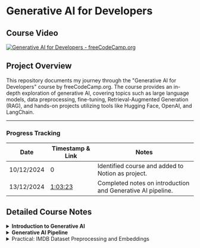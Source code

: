 # Generative AI for Developers

## Course Video

[![Generative AI for Developers - freeCodeCamp.org](https://img.youtube.com/vi/F0GQ0l2NfHA/0.jpg)](https://www.youtube.com/watch?v=F0GQ0l2NfHA)

## Project Overview

This repository documents my journey through the "Generative AI for Developers" course by freeCodeCamp.org. The course provides an in-depth exploration of generative AI, covering topics such as large language models, data preprocessing, fine-tuning, Retrieval-Augmented Generation (RAG), and hands-on projects utilizing tools like Hugging Face, OpenAI, and LangChain.

---

### **Progress Tracking**

| Date       | Timestamp & Link                                                   | Notes                                                       |
| ---------- | ------------------------------------------------------------------ | ----------------------------------------------------------- |
| 10/12/2024 | 0                                                                  | Identified course and added to Notion as project.           |
| 13/12/2024 | [1:03:23](https://youtu.be/F0GQ0l2NfHA?si=fPiIwHImoSM9E-SY&t=3803) | Completed notes on introduction and Generative AI pipeline. |

## Detailed Course Notes

<details>
<summary><strong>Introduction to Generative AI</strong></summary>

- **Definition and Relationship to Deep Learning**:  
  Generative AI is a subset of deep learning focused on creating new content such as text, images, music, or other data types. The models used in Generative AI, often referred to as Generative Models, learn to produce outputs that resemble the data they were trained on.

- **Training with Large Datasets**:  
  Generative models are trained using vast amounts of data. Unlike traditional supervised learning, where labeled data (input-output pairs) is required, generative models often rely on unlabeled or partially labeled data. This is because their objective is not to classify or predict specific outcomes but to understand and replicate the underlying patterns or distributions within the training data.

- **Learning from Data Distributions**:  
  During training, a generative model analyzes the relationships and patterns in the data. It does not explicitly need labeled examples to perform this task. Instead, it attempts to capture the structure and statistical characteristics of the dataset.

- **Use of Unstructured Data in Generative AI**:  
  Unstructured data—such as text, images, or audio—is a primary source for training Generative AI models. In the case of models like Large Language Models (LLMs), the training involves feeding vast amounts of unstructured data (e.g., books, articles, or web pages). These models learn to generate coherent and contextually relevant outputs by identifying patterns within this unstructured input.

### **What Are Generative Models?**

Generative models try to **understand how data is created**. They don’t just look at patterns—they learn the full story of the data, including both:

1. What the input looks like (e.g., an image of a cat).
2. How the input relates to the output (e.g., "this is a cat").

Once trained, they can create (or "generate") new data that looks like the original.

### **Example: Generative AI (Text or Image Creation)**

- **Case Study:** _ChatGPT (Text Generation)_  
  ChatGPT learned from millions of text samples to understand how words and ideas are related. It doesn’t just predict what comes next—it can generate completely new, coherent responses.
- **Another Example:** _DALL·E (Image Generation)_  
  DALL·E generates realistic images (e.g., "a panda surfing"). It has learned how visual features like shapes, colors, and objects combine to create images.

### **What Can They Do?**

- Generate new content: write poems, create images, compose music.
- Fill in missing information: restore old photos or predict missing text.

---

### **What Are Discriminative Models?**

Discriminative models are **decision-makers**. They focus on solving problems like:

1. "Is this a cat or a dog?"
2. "Will this customer buy a product?"

They don’t try to understand how data is created—they focus on **drawing boundaries** between classes (e.g., separating cats from dogs).

### **Example: Spam Email Classifier**

- **Case Study:** _Gmail Spam Filter_  
  Gmail uses a discriminative model to classify emails as "Spam" or "Not Spam" by looking at features like keywords, sender address, and formatting.

### **What Can They Do?**

- Classify objects (e.g., "cat or dog").
- Predict outcomes (e.g., "Will it rain tomorrow?").
- Rank or sort information (e.g., movie recommendations).

---

### **What is a Large Language Model (LLM)?**

An **LLM** is an AI model trained to understand, generate, and analyze human-like text. Think of it as a machine that predicts and constructs meaningful sentences, paragraphs, or even documents, based on the input it receives. It’s the backbone of tools like ChatGPT, helping to create natural, conversational, and context-aware text.

---

### **How Does an LLM Work?**

At a high level, an LLM predicts the most likely next word in a sequence. If you type "The sky is," the model predicts "blue" because it has seen similar text patterns during training. But this basic prediction scales up to understanding and creating much more complex text structures.

To achieve this, an LLM uses:

1. **Training Data:**  
   Massive datasets that include books, articles, websites, and more. These datasets allow the model to understand vocabulary, grammar, facts, and even cultural nuances.

2. **Patterns and Probabilities:**  
   LLMs don’t "know" language the way humans do. Instead, they rely on probabilities. For example:
   - If the input is "I love eating pizza," the model assigns a high probability to "pizza" after "eating" based on patterns it learned during training.

---

### **Key Architecture: Transformers**

Transformers are the core architecture behind modern LLMs (introduced in the 2017 paper, _Attention Is All You Need_). Here's a simple-to-detailed progression:

1. **The Simple Explanation:**  
   Transformers analyze the entire input (not just the most recent word) and figure out which parts of the input are most important for understanding the text.

2. **The Slightly Technical View:**

   - A transformer processes input in parallel (unlike older models like RNNs or LSTMs, which process word by word).
   - It uses an **attention mechanism** to decide which words or tokens matter most. For example, in the sentence, _"The cat sat on the mat, and it was happy,"_ the word "it" refers to "cat." The attention mechanism helps identify this relationship.

3. **Key Components of Transformers:**

   - **Tokenization:**  
     Breaks text into smaller chunks (tokens). For example, "I’m running" might become ["I", "’m", "running"].

   - **Embeddings:**  
     Converts each token into a vector (a series of numbers). This vector represents the word in a way that captures its meaning and relationships with other words.

   - **Self-Attention Mechanism:**  
     Determines how important each token is in relation to others. For instance, in "She went to the store," the model links "She" to "went" and "store" to create context.

   - **Feedforward Networks:**  
     After applying attention, the transformer processes information through neural layers to learn more abstract relationships.

</details>

<details>
<summary><strong>Generative AI Pipeline</strong></summary>

### **What is a Generative AI Pipeline?**

A **Generative AI pipeline** is a structured workflow used to create systems capable of generating new content, like text, images, or even music. It involves breaking down the problem into smaller, actionable tasks and solving them step by step.

Let’s dive into each step of the pipeline in detail.

---

## **1. Data Acquisition**

This is the starting point for any AI pipeline. It involves gathering raw data that the model will use for training. The type and quality of data directly impact the performance of the AI system.

### Key Actions:

- **Identify Sources:** Determine where to get the data.
  - Text: Public APIs, web scraping, open datasets (e.g., Hugging Face, Kaggle).
  - Images: ImageNet, Flickr, or other repositories.
  - Audio: Podcasts, YouTube, or proprietary sources.
- **Ensure Data Relevance:** Collect data aligned with your problem domain. For example:
  - Building a movie-synopsis generator? Scrape IMDB or TMDb for plot summaries.
  - Creating an AI for medical diagnosis? Use clinical trial data or scientific papers.

### **Techniques for Data Augmentation**

Data augmentation refers to methods that artificially increase the size and variability of your dataset without collecting new data. Below are some augmentation techniques relevant to different data types:

### **1. Text Data Augmentation**

For Generative AI working with text, creating variations of existing sentences helps improve generalization. Key techniques include:

### **Back-Translation**

- **What It Is:** Translate a sentence into another language and then back into the original language to introduce natural linguistic variations.
- **Example:**
  - Original: _"The cat sat on the mat."_
  - Translated (French): _"Le chat était assis sur le tapis."_
  - Back-translated: _"The cat was sitting on the carpet."_
- **Use Case:** Back-translation is particularly useful for training language models, chatbots, or machine translation systems.
- **Tools:** Use APIs like **Google Translate** or libraries such as **Fairseq** for custom translations.

### **Bigram/Trigram Flipping**

- **What It Is:** Swap adjacent word pairs (bigrams) or word triples (trigrams) in a sentence to introduce slight positional variations while retaining meaning.
- **Example:**
  - Original: _"The cat sat on the mat."_
  - Bigram Flip: _"The mat sat on the cat."_
  - Trigram Flip: _"The cat on the mat sat."_
- **Use Case:** Helps models learn positional invariance and syntactic flexibility, often used in text classification or summarization tasks.
- **Caution:** Overuse may reduce sentence clarity. Use in small doses.

### **Synonym Replacement**

- **What It Is:** Replace certain words in the sentence with their synonyms.
- **Example:**
  - Original: _"The cat sat on the mat."_
  - Augmented: _"The feline rested on the rug."_
- **How to Do It:**
  - Use **WordNet** (lexical database) for synonyms.
  - Ensure replacements are contextually accurate.
- **Tools:** **NLTK**, **spaCy**, or libraries like **TextAttack** for automated augmentation.

### **2. Image Data Augmentation**

For tasks like image generation or object detection, visual variability is key. Popular techniques include:

### **Flipping and Rotation**

- **What It Is:** Flip images horizontally or vertically or rotate them by small angles.
- **Example:** A photo of a cat is flipped horizontally.
- **Use Case:** Makes the model invariant to orientation, helpful in image classification tasks.

### **Color Jittering**

- **What It Is:** Adjust brightness, contrast, saturation, and hue.
- **Use Case:** Used in applications like self-driving car systems to handle varied lighting conditions.

### **Cropping and Scaling**

- **What It Is:** Randomly crop parts of the image or scale objects to different sizes.
- **Use Case:** Simulates variability in object sizes or zoom levels in real-world scenarios.
- **Tools:** **OpenCV**, **Pillow (PIL)**, **Albumentations**, or built-in PyTorch/TensorFlow image processing utilities.

### **3. Audio Data Augmentation**

For Generative AI models that generate or process audio (e.g., voice synthesis or music generation), augmenting sound data improves robustness.

### **Noise Injection**

- **What It Is:** Add background noise (e.g., white noise, crowd noise) to simulate real-world environments.
- **Use Case:** Train models for applications like voice assistants or transcription systems.

### **Time Stretching/Compression**

- **What It Is:** Speed up or slow down audio while maintaining pitch.
- **Use Case:** Useful in speech synthesis or music genre classification tasks.

### **Pitch Shifting**

- **What It Is:** Shift the pitch up or down.
- **Use Case:** Helps audio models generalize to different speakers or instruments.

### Tools:

- Web scraping: **Scrapy**, **BeautifulSoup**.
- APIs: Twitter API, OpenAI Dataset Hub.

### **Balancing Data During Acquisition**

Another critical aspect of data acquisition is ensuring the dataset is balanced, meaning all classes or categories are equally represented. For example, in a chatbot trained to detect emotions, you wouldn’t want to over-represent one emotion (e.g., joy) while under-representing another (e.g., anger).

### **Automated Tools for Data Augmentation**

- **Text:**
  - **TextAttack:** Offers augmentation methods like synonym replacement and paraphrasing.
  - **NLTK and spaCy:** For preprocessing and simple transformations.
- **Images:**
  - **Albumentations:** High-performance image augmentation library.
  - **TensorFlow/Keras Preprocessing Layers:** Built-in tools for image augmentation.
- **Audio:**
  - **Librosa:** Library for processing and augmenting audio data.
  - **PyDub:** Helps inject noise and manipulate audio.

### Tools:

- Python libraries: **pandas**, **NumPy**.
- NLP-specific tools: **spaCy**, **NLTK**.

---

## **2. Data Preparation / Pre-Processing**

Raw data is rarely ready for training. This step involves cleaning and formatting the data to ensure consistency and usability.

### **Steps in Data Preprocessing**

#### 1. **Data Cleaning**

- **Remove Duplicates**: Check for and remove any duplicate data entries in your dataset. Duplicate entries can bias the model and affect its generalization.
- _Example_: If multiple identical sentences are present in a text corpus, the model may over-learn from those samples.
- **Handle Missing Data**: Missing values in datasets can cause issues during training. You can handle them by:
- **Imputation**: Fill in missing values with mean, median, or a placeholder (for text, this could be a specific token like "[UNKNOWN]").
- **Removal**: Drop rows or columns with missing values (use this method cautiously as it might reduce your dataset significantly).
- **Remove Irrelevant Data**: Sometimes, parts of the dataset may not be useful for your specific task. This could include irrelevant text, special characters, or data that doesn’t contribute meaningfully to the model.
- _Example_: Removing noise like extra spaces, symbols, or HTML tags from a text corpus.

---

#### 2. **Text Normalization**

Normalization is the process of converting the text into a standard format. This makes it easier for the AI model to process and ensures consistency.

- **Lowercasing**: Convert all text to lowercase to avoid treating the same words in different cases as different tokens.
- _Example_: "The Dog" and "the dog" will both be converted to "the dog".
- **Punctuation Removal**: In many NLP tasks, punctuation marks are unnecessary and can be removed unless they carry meaning (e.g., for sentence boundary detection).
- _Example_: "Hello, how are you?" → "Hello how are you"
- **Special Character Removal**: Remove special characters (like emojis or non-ASCII symbols) if they don’t contribute meaningfully to the task.
- _Example_: "This is great!!! 😊" → "This is great"
- **Whitespace Removal**: Excess spaces or tabs are usually removed to maintain consistency.
- _Example_: " Hello World " → "Hello World"

---

#### 3. **Tokenization**

Tokenization is the process of splitting text into smaller units, which can be words, subwords, or even characters. Tokenization allows the AI model to work with smaller, manageable pieces of data.

- **Word Tokenization**: Breaks text into individual words.
- _Example_: "The dog is running" → ["The", "dog", "is", "running"]
- **Sentence Tokenization**: Breaks text into sentences. This is important if your task requires understanding the sentence structure.
- _Example_: "Hello. How are you?" → ["Hello.", "How are you?"]
- **Subword Tokenization**: Some advanced models like BERT or GPT-3 use subword tokenization to split words into smaller meaningful parts (subwords). This helps handle unknown or rare words by using common subword units.
- _Example_: "unhappiness" → ["un", "happiness"]

---

#### 4. **Stop Word Removal**

Stop words (e.g., "the", "is", "and") are commonly occurring words that do not add significant meaning to the text. Removing stop words can help reduce the dimensionality of the dataset and focus the model on more meaningful words.

- **When to Use**: Primarily in tasks like text classification or topic modeling, where the emphasis is on content-rich words.
- _Example_: "The cat is on the mat" → "cat mat"
- **Stop Word Lists**: Libraries like NLTK or spaCy provide predefined lists of common stop words.

---

#### 5. **Stemming and Lemmatization**

Both **stemming** and **lemmatization** are techniques used to reduce words to their base form. However, they differ in the method and outcome:

- **Stemming**: Reduces words to their root form by stripping off prefixes or suffixes. It’s faster but may lead to non-existent or incomplete words.
- _Example_: "running" → "run", "better" → "better" (doesn’t change in some cases).
- **Lemmatization**: Converts words to their base form based on the word’s dictionary meaning. It’s more accurate and involves the use of a vocabulary, ensuring that the output word is a valid word.
- _Example_: "running" → "run", "better" → "good".

**When to Use**: Lemmatization is generally preferred in tasks where maintaining the meaning of the word is important.

---

## **3. Feature Engineering**

Feature engineering involves transforming raw data into meaningful representations that facilitate model learning and improve predictions. For generative AI, this process differs based on the modality of data (e.g., text, images, audio) and the type of model being developed.

---

#### **Key Actions:**

#### 1. Tokenization

Tokenization is the process of splitting data (e.g., text, speech) into smaller units (tokens) that can be processed by a model.

**Text Tokenization:**

- **Definition:** Split sentences into words, subwords, or characters.
- **Types:**
- **Word-level:** Splits by spaces (e.g., “AI is fun” → ['AI', 'is', 'fun']).
- **Subword-level:** Splits based on frequent subwords (e.g., "Playing" → ['Play', '##ing']).
- **Character-level:** Each character is a token (e.g., “AI” → ['A', 'I']).

**Advanced Tools for Tokenization:**

- **Hugging Face Tokenizers:** Efficient tokenization for transformer models like BERT and GPT.
- **NLTK:** A classic library for tokenization.
- **SpaCy:** High-performance NLP processing for tokenization and linguistic features.

**Speech Tokenization:**

- Converts audio into phonemes (units of sound) or raw spectrogram tokens using tools like Librosa or Fairseq.

---

#### 2. Vectorization

Vectorization maps tokens to numerical formats that models can process.

**Text Vectorization:**

- **TF-IDF (Term Frequency-Inverse Document Frequency):**
- Calculates the importance of words in a document relative to a collection of documents.
- Use `TfidfVectorizer` from Scikit-learn.
- **Bag of Words (BoW):**
- Represents text as a frequency matrix.
- Simple but does not preserve order or meaning.
- **Word Embeddings:**
- **Word2Vec (Skip-gram/CBOW):** Learns context-based vector representations of words.
- **GloVe (Global Vectors):** Uses word co-occurrence matrices.
- **Transformers (BERT, GPT):** Contextual embeddings capturing token relationships in text. Tools: Hugging Face Transformers.
- **One-Hot Encoding:** Binary vector where each position represents a word.

**Image Vectorization:**

- Convert image pixels into vectors using preprocessing techniques:
- **Resizing:** Standardize dimensions (e.g., 224x224 pixels).
- **Normalization:** Scale pixel values to [0,1] or [-1,1].
- **Feature Extraction:**
  - **CNNs:** Use pre-trained models like ResNet, VGG, or EfficientNet to extract image features.
  - Tools: OpenCV, PIL, TensorFlow/Keras.

**Audio Vectorization:**

- **Raw Waveforms:** Represent signals as 1D arrays.
- **Spectrograms:** Convert waveforms into frequency-domain representations.
- **Feature Extraction:**
- MFCC (Mel Frequency Cepstral Coefficients): Encodes frequency features.
- Tools: Librosa, PyTorch’s torchaudio.

---

#### 3. Create Metadata Features

Metadata features add domain-specific context to the dataset, often enhancing performance in niche problems.

**Text Example:**

- **Sentiment Scores:** Use tools like VADER or TextBlob to assign sentiment values.
- **Entity Extraction:** Extract named entities (e.g., names, places) using NLP pipelines like SpaCy or Hugging Face.
- **Domain-Specific Tags:** Include genres, dates, or user interactions.

**Image Example:**

- **Dimensions:** Aspect ratio, color channels, or resolution.
- **Object Detection Tags:** Pre-process with YOLO, Faster R-CNN, or OpenCV to detect regions of interest.

**Audio Example:**

- **Amplitude Stats:** Max/min values, variance, energy levels.
- **Tempo Features:** Beats per minute (BPM).
- **Voice Characteristics:** Pitch, tonal qualities, speaker identification.

---

#### **Examples for Different Data Types:**

**Text Data (e.g., Movie Synopsis Generator):**

1. **Tokenization:** Split synopsis into tokens (“Harry meets Sally” → ['Harry', 'meets', 'Sally']).
2. **Vectorization:**

- Apply BERT embeddings to capture relationships between words.

3. **Feature Engineering:**

- Extract named entities (“Harry” → Person).
- Add tags (Genre: Romance, Year: 1990).

**Image Data (e.g., Artwork Generator):**

1. **Preprocessing:**

- Resize to 256x256 pixels and normalize to [0,1].

2. **Feature Extraction:**

- Use pre-trained ResNet to obtain a 2048-dimensional feature vector.

3. **Metadata:**

- Tags: Dominant color (e.g., Blue), Art style (e.g., Impressionism).

**Audio Data (e.g., Podcast Transcript Summarizer):**

1. **Preprocessing:**

- Convert audio to spectrograms.

2. **Feature Extraction:**

- Use MFCCs for voice features.

3. **Metadata:**

- Speaker’s name, duration, and speech rate.

---

#### **Tools for Feature Engineering**

**Text Processing:**

- **Vectorizers:** TfidfVectorizer, CountVectorizer.
- **Embeddings:** Hugging Face Transformers, FastText.

**Image Processing:**

- **Libraries:** OpenCV, PIL.
- **Feature Extraction:** Pre-trained CNNs in PyTorch, TensorFlow.

**Audio Processing:**

- **Preprocessing:** Librosa, torchaudio.
- **Features:** SpeechBrain, pyAudioAnalysis.

---

## **4. Modeling**

The modeling stage is the heart of the generative AI pipeline, where machine learning or deep learning models are trained to generate outputs based on the learned patterns from input data. This process involves selecting the appropriate architecture, preparing the training environment, and ensuring the model's performance aligns with project goals.

---

#### **Key Actions**

#### 1. Choose the Right Model

Selecting the right model depends on the type of generative task and the modality of data (text, image, audio, or multimodal). Let's break these concepts down step-by-step:

**Text Generation Models:**

- **GPT-based models:**
  - These models use transformer architectures that are pre-trained on massive datasets and fine-tuned for specific tasks.
  - Example: GPT-3, GPT-4 are autoregressive models that predict the next word given a context. Suitable for tasks like text completion, summarization, or dialogue generation.
  - Pre-trained large language models like GPT-4 understand nuances of human language, enabling them to generate coherent and contextually relevant outputs. Fine-tuning them on domain-specific data allows customization for applications like customer support or content creation.
- **T5 (Text-to-Text Transfer Transformer):**
  - Converts any NLP problem into a text-to-text format (e.g., input: "Translate English to French: Hello" → output: "Bonjour").
  - Highly flexible for tasks such as translation, summarization, and classification.
- **LLaMA, BLOOM (Open Source):**
  - These are emerging alternatives for text generation that emphasize openness and accessibility for researchers and developers.

**Image Generation Models:**

- **GANs (Generative Adversarial Networks):**
  - Composed of two networks:
    - **Generator:** Creates fake images from noise.
    - **Discriminator:** Differentiates between real and fake images.
  - Example: StyleGAN generates highly realistic images, often indistinguishable from real photos.
  - Training GANs involves balancing the generator and discriminator, which can be challenging but leads to photorealistic outputs.
- **Diffusion Models:**
  - These models iteratively refine random noise into detailed images using a reverse process inspired by diffusion physics.
  - Example: Stable Diffusion generates images based on text prompts. It’s widely used for creative tasks like art generation and design prototyping.
- **NeRF (Neural Radiance Fields):**
  - Specializes in synthesizing 3D scenes from 2D image data.
  - Applications include VR/AR content creation and photorealistic rendering of objects.

**Audio Generation Models:**

- **WaveNet:**
  - A deep generative model for audio developed by DeepMind. It generates raw waveforms, enabling high-quality text-to-speech synthesis.
- **VALL-E:**
  - Excels in few-shot audio synthesis, enabling the model to mimic voices based on small datasets.
- **Jukebox:**
  - Designed for music generation. It can create songs with lyrics, instrumentals, and even specific musical styles.

**Multimodal Models:**

- Combine multiple data modalities, such as text and images.
  - **CLIP:** Matches images with descriptive text.
  - **DALL-E:** Generates images from textual descriptions, such as "a cat riding a skateboard."

---

#### 2. Set Hyperparameters

Hyperparameters control the training process and influence the model's efficiency and accuracy. Understanding and tuning them is critical for optimal model performance.

**Key Hyperparameters:**

- **Learning Rate:**
  - Determines how much the model updates its weights during training.
  - A high learning rate risks overshooting the optimal solution, while a low learning rate can result in slow convergence.
- **Batch Size:**
  - Refers to the number of samples processed at once before updating the model.
  - Small batches provide more granular updates but are computationally intensive. Large batches are faster but require more memory.
- **Optimization Algorithm:**
  - **Adam:** Combines the benefits of momentum and adaptive learning rates for faster convergence.
  - **SGD:** A simpler optimization algorithm, often used for large datasets and computationally efficient models.
- **Epochs:**
  - Indicates how many complete passes through the dataset are performed during training. Too few can underfit, while too many risk overfitting.

---

#### 3. Loss Function

Loss functions measure the difference between the model's predictions and the ground truth. Selecting the right loss function is essential for effective learning.

**Text Generation Loss:**

- **Cross-Entropy Loss:**
  - Used for tasks where the output is a probability distribution over possible tokens. It measures how well the predicted probabilities match the actual labels.

**Image Generation Loss:**

- **Adversarial Loss (GANs):**
  - Ensures the generator produces images realistic enough to fool the discriminator.
- **Perceptual Loss:**
  - Compares high-level feature maps (e.g., from VGG) rather than individual pixels to improve visual quality.

**Audio Generation Loss:**

- **Mean Squared Error (MSE):**
  - Measures the difference between actual and predicted waveform amplitudes.
- **Connectionist Temporal Classification (CTC):**
  - Aligns predicted sequences with ground truth sequences, often used in speech recognition.

---

#### 4. Train and Validate

Training involves feeding data into the model, computing the loss, and adjusting weights to minimize errors. Validation tests the model on unseen data to ensure generalization.

**Best Practices:**

- **Data Splitting:** Ensure datasets are split into training (70%), validation (20%), and test (10%) sets.
- **Early Stopping:** Monitors validation performance and halts training if improvements plateau to prevent overfitting.
- **Learning Rate Scheduling:** Dynamically adjust learning rates during training to optimize convergence.

---

### **Cloud vs. Local Training**

#### **Paid Models (e.g., OpenAI, Anthropic):**

- **How It Works:**
  1. Upload your dataset to the platform.
  2. Specify training parameters and initiate training.
  3. Use their APIs to access fine-tuned models for inference.
- **Advantages:**
  - No infrastructure management.
  - Access to cutting-edge hardware (e.g., NVIDIA A100 GPUs, TPUs).
  - Scalable solutions for both experimentation and production.
- **Drawbacks:**
  - Expensive for extensive training.
  - Limited transparency into the training process.

#### **Open Source Models:**

- **Requirements:**
  - **Hardware:**
    - High-performance GPUs (e.g., NVIDIA RTX 3090) or cloud GPUs.
    - Sufficient RAM and storage for large datasets.
  - **Software:**
    - Frameworks like PyTorch, TensorFlow.
    - Tools for distributed training (e.g., Horovod for scaling).
- **Process:**
  1. Set up an environment locally or in the cloud (e.g., AWS, GCP).
  2. Download pre-trained models from platforms like Hugging Face.
  3. Fine-tune on your dataset and deploy the trained model.
- **Advantages:**
  - Complete control over the training process.
  - More cost-effective for small-scale tasks.
- **Drawbacks:**
  - Requires substantial technical expertise.
  - Infrastructure setup can be time-consuming.

---

#### **Deployment Options**

1. **Serverless Deployment:**
   - Use managed services like AWS Lambda for low-cost and scalable deployment.
2. **Containerized Deployment:**
   - Package models using Docker and deploy on Kubernetes for robust scalability.
3. **Custom APIs:**
   - Build REST APIs with Flask or FastAPI to serve models for specific applications.

---

## **5. Evaluation**

Evaluation is a critical step in the generative AI pipeline, as it assesses the model’s performance through quantitative metrics and qualitative analysis. The goal is to ensure the model generates outputs that meet the desired quality, relevance, and utility. This step involves both intrinsic and extrinsic evaluation methods, each serving distinct purposes.

---

#### **Key Actions**

#### 1. Test the Model on Unseen Data

- **Why:** Models often overfit to training data. Testing on unseen data (validation and test sets) ensures generalization to real-world scenarios.
- **How:** Split your dataset into:
  - **Validation Set:** Used during training to tune hyperparameters and avoid overfitting.
  - **Test Set:** Used only after training is complete to provide an unbiased evaluation of the model’s final performance.

---

#### 2. Measure Metrics

Quantitative metrics provide a standardized way to assess a model’s performance. Different tasks and modalities use different metrics:

**Text Generation Metrics:**

- **Perplexity:**
  - Measures how well the model predicts a sequence of words. Lower perplexity indicates better language modeling.
  - Example: If a text generation model has a perplexity of 20, it’s as though the model is choosing from 20 equally likely options at each step.
- **BLEU (Bilingual Evaluation Understudy):**
  - Compares model-generated text with reference text by measuring n-gram overlap.
  - Example: Used in machine translation or text summarization tasks.
- **ROUGE (Recall-Oriented Understudy for Gisting Evaluation):**
  - Focuses on recall-based overlap of n-grams, sequences, or word pairs between generated and reference texts.
  - Example: Commonly used for summarization tasks.

**Image Generation Metrics:**

- **FID (Fréchet Inception Distance):**
  - Measures the similarity between distributions of generated and real images in a feature space.
  - Lower FID indicates higher image quality and diversity.
- **Inception Score (IS):**
  - Evaluates both the quality and diversity of generated images.
  - High IS means generated images are diverse and resemble real-world categories.

**Audio Generation Metrics:**

- **Mean Opinion Score (MOS):**
  - Subjective human ratings for audio quality and naturalness.
- **Spectrogram Correlation:**
  - Compares generated audio spectrograms with ground truth.

---

#### 3. Collect Human Feedback

Human evaluation is essential for assessing subjective qualities such as creativity, relevance, and coherence, especially in tasks like:

- Writing summaries.
- Designing art.
- Generating dialogue.

**How to Gather Feedback:**

- Conduct user studies where participants rate or rank generated outputs.
- Use annotation platforms like Amazon Mechanical Turk.

---

### **Intrinsic vs. Extrinsic Evaluation**

#### **1. Intrinsic Evaluation**

- **Definition:** Measures the model’s performance using predefined metrics on a controlled dataset.
- **Focus:** Evaluates the model’s ability to generate high-quality outputs in isolation (e.g., before deployment).
- **Examples:**
  - For a text summarization model:
    - Use BLEU/ROUGE scores to compare the generated summary against reference summaries.
  - For an image generation model:
    - Compute FID to determine image quality.
- **Advantages:**
  - Fast and scalable.
  - Provides objective benchmarks for comparison across models.
- **Limitations:**
  - May not capture the subjective quality of outputs (e.g., creativity).
  - Does not account for how the model performs in real-world use.

---

#### **2. Extrinsic Evaluation**

- **Definition:** Assesses the model’s utility and impact in a real-world context or downstream application.
- **Focus:** Evaluates performance after deployment, often considering user interactions and feedback.
- **Examples:**
  - For a text generation model in a chatbot:
    - Measure user satisfaction through surveys.
    - Analyze task success rates (e.g., how often the chatbot resolves user issues).
  - For an image generation model in e-commerce:
    - Track click-through rates on product images created by the model.
- **Advantages:**
  - Provides insights into how the model performs in real-world scenarios.
  - Highlights potential issues like bias or user dissatisfaction.
- **Limitations:**
  - Time-consuming and resource-intensive.
  - Requires deployment and monitoring infrastructure.

---

### **Combining Intrinsic and Extrinsic Evaluation**

For a comprehensive evaluation strategy:

1. **Start with Intrinsic Evaluation:**
   - Use metrics like BLEU, ROUGE, or FID to ensure the model meets baseline performance standards.
   - Iterate on hyperparameters and architecture based on these results.
2. **Incorporate Extrinsic Evaluation:**
   - Deploy the model in a controlled environment (e.g., A/B testing).
   - Collect user feedback and analyze operational metrics.
3. **Iterate and Improve:**
   - Use insights from extrinsic evaluation to fine-tune the model or adjust its deployment strategy.

---

## **6. Deployment**

Deployment is the process of making your trained model available for end-users to interact with, ensuring it is accessible, reliable, and scalable. This step bridges the gap between model development and real-world applications.

---

#### **Key Actions**

#### 1. Package the Model

Preparing the model for production involves converting it into a deployable format. This ensures compatibility and efficiency during inference.

**Common Model Formats:**

- **ONNX (Open Neural Network Exchange):**
  - A universal format that allows models to be used across various frameworks and platforms.
  - Example: Convert a PyTorch model to ONNX for deployment on a lightweight inference server.
- **TorchScript:**
  - A PyTorch-specific format that optimizes models for production by freezing the computation graph.
- **TensorFlow SavedModel or TensorRT:**
  - Optimized formats for deploying TensorFlow models.

**How to Package:**

- Use libraries like `torch.onnx` for PyTorch or `TensorFlow Converter` for TensorFlow.
- Verify the model's performance in the target format to ensure no degradation in accuracy or speed.

---

#### 2. Host the Model

Hosting involves deploying the packaged model to a server or cloud platform so it can handle incoming requests.

**Cloud Platforms:**

- **AWS SageMaker:**
  - Provides an end-to-end solution for model deployment with built-in scaling and monitoring.
  - Example: Deploy a movie-synopsis generator as an endpoint that serves predictions via REST API.
- **Google Cloud AI Platform:**
  - Supports custom containers and pre-built model serving environments.
- **Azure Machine Learning:**
  - Integrates seamlessly with Microsoft’s ecosystem and provides tools for model monitoring.

**On-Premise Hosting:**

- Use tools like **Kubernetes** for container orchestration.
- Deploy on servers using **TensorFlow Serving** or **TorchServe**.

---

#### 3. Create APIs

APIs are the interface through which end-users or applications interact with your model. They abstract the underlying model logic and make it accessible via simple HTTP requests.

**How to Build APIs:**

- Use frameworks like:
  - **FastAPI:**
    - A modern, high-performance framework ideal for AI model APIs.
    - Example: Build an endpoint `/generate-summary` that accepts movie titles and returns a synopsis.
  - **Flask:**
    - Lightweight and easy to use for smaller applications.

**Best Practices for API Design:**

- **Input Validation:** Ensure that incoming requests match expected formats (e.g., valid JSON).
- **Error Handling:** Return meaningful error messages for invalid inputs or server issues.
- **Rate Limiting:** Prevent abuse by limiting the number of requests per user.

---

#### 4. Scale the Deployment

To handle increasing traffic or user demands, your deployment must scale effectively.

**Horizontal Scaling:**

- Add more instances of the model server behind a load balancer (e.g., AWS Elastic Load Balancing, Google Cloud Load Balancer).

**Vertical Scaling:**

- Increase the resources (e.g., CPU, GPU, RAM) of the existing server.

**Auto-Scaling:**

- Dynamically adjust the number of instances based on traffic patterns.

---

#### 5. Monitor and Maintain

Post-deployment, continuous monitoring ensures the model’s reliability and helps identify potential issues.

**Key Monitoring Metrics:**

- **Latency:** Time taken to process each request.
- **Throughput:** Number of requests handled per second.
- **Error Rates:** Frequency of failures or invalid responses.

**Tools for Monitoring:**

- **Prometheus/Grafana:** Collect and visualize metrics.
- **AWS CloudWatch, GCP Monitoring:** Cloud-native monitoring tools.

**Model Drift Detection:**

- Monitor changes in input data distribution to ensure the model’s performance remains consistent over time.

---

## **7. Monitoring and Model Updating**

Deploying a model is not the end of the process. Post-deployment, continuous monitoring and periodic updates are critical to ensure the model remains effective and relevant. Models can degrade in performance due to shifts in data distributions, evolving user behavior, or new requirements, making this stage essential for long-term success.

---

#### **Key Actions**

#### 1. Track Performance

Monitoring the model’s behavior in production helps identify issues before they impact users.

**What to Monitor:**

- **Usage Metrics:**
  - Number of requests served.
  - Types of queries processed (e.g., frequent inputs).
- **Latency:**
  - Measure response times to ensure the system meets performance expectations.
- **Error Rates:**
  - Track failed predictions or API errors.
- **User Feedback:**
  - Collect qualitative insights through ratings, reviews, or direct feedback mechanisms to understand user satisfaction and identify gaps.

**Tools for Monitoring:**

- **MLflow:** Tracks experiments and model performance metrics.
- **Prometheus & Grafana:** Collect and visualize real-time metrics like latency and error rates.
- **Datadog/New Relic:** Provide end-to-end monitoring for APIs and infrastructure.

---

#### 2. Detect Drift

Data drift occurs when the input data distribution shifts compared to the data the model was trained on. This can degrade the model’s performance over time.

**Types of Drift:**

- **Covariate Drift:** Input features change distribution (e.g., seasonal trends in user behavior).
- **Label Drift:** Changes in the distribution of output labels (e.g., evolving user preferences).
- **Concept Drift:** The relationship between inputs and outputs changes (e.g., new product categories).

**How to Detect Drift:**

- Compare distributions of input data over time using statistical tests (e.g., KL divergence, KS test).
- Monitor performance metrics (e.g., accuracy, F1 score) on a holdout dataset or through live testing.
- Use tools like:
  - **Evidently AI:** Automates drift detection.
  - **WhyLabs:** Tracks model inputs and outputs for anomalies.

---

#### 3. Retrain the Model

Retraining ensures the model adapts to new data and maintains performance.

**Steps for Retraining:**

1. **Collect Updated Data:**
   - Use new data from production (e.g., user interactions, updated content).
   - Ensure data quality through preprocessing and validation.
2. **Incorporate Feedback:**
   - Include corrections or improvements based on user feedback.
3. **Validate Performance:**
   - Compare the retrained model with the current model on a validation dataset.
   - Use A/B testing to evaluate real-world performance differences.
4. **Deploy the Updated Model:**
   - Use CI/CD pipelines to automate deployment.

**When to Retrain:**

- Regularly (e.g., monthly, quarterly) based on usage patterns.
- After detecting significant drift or performance degradation.
- When new features or data sources are added.

---

#### **Tools**

**Monitoring:**

- **MLflow:** Tracks experiment metrics and manages model versions.
- **Prometheus & Grafana:** Real-time visualization and alerting for system health.
- **Evidently AI:** Simplifies monitoring for drift and model health.

**Updating Pipelines:**

- **CI/CD for ML:**
  - Automate the retraining, validation, and deployment process using:
    - **Kubeflow:** Comprehensive ML pipeline orchestration.
    - **Apache Airflow:** Task scheduling for data and model workflows.

**Version Control:**

- **DVC (Data Version Control):** Tracks data, code, and models to ensure reproducibility.
- **Git:** Manage model updates and pipeline configurations.

---

#### **Example Workflow**

For a movie-synopsis generator:

1. **Track Performance:** Use Grafana dashboards to monitor API latency and error rates. Collect user ratings for generated summaries.
2. **Detect Drift:** Identify shifts in user preferences for genres (e.g., an increase in queries for sci-fi movies).
3. **Retrain the Model:** Update the dataset with recent movie releases and feedback from users. Retrain using Kubeflow and validate the updated model.
4. **Deploy:** Use a CI/CD pipeline to deploy the new model seamlessly while retaining the ability to rollback if issues arise.

---

#### **Best Practices**

1. **Automate Monitoring:**
   - Set up alerts for anomalies in latency, error rates, or drift to respond proactively.
2. **Engage Users:**
   - Actively collect feedback and integrate user suggestions into the model update cycle.
3. **Version Everything:**
   - Maintain a clear record of model versions, data used, and performance metrics.
4. **Perform Gradual Rollouts:**
   - Deploy updated models incrementally (e.g., 10% of users) to minimize risk.
5. **Test Continuously:**
   - Conduct ongoing tests to ensure performance consistency across updates.

</details>

<details>
<summary>Practical: IMDB Dataset Preprocessing and Embeddings</summary>

### Dataset: IMDB Movie Reviews

- **Dataset Source:** [IMDB Dataset on Kaggle](https://www.kaggle.com/datasets/lakshmi25npathi/imdb-dataset-of-50k-movie-reviews)
- **Description:**
  - The IMDB dataset contains 50,000 movie reviews for binary sentiment classification.
  - It is split into:
    - 25,000 reviews for training.
    - 25,000 reviews for testing.
  - Each review is labeled as **positive** or **negative**.
  - It is widely used for benchmarking natural language processing (NLP) models.

---

### Step 1: Setting Up the Environment

**What I Did:**

1. Set up the coding environment using **VSCode** with Jupyter Notebook (`.ipynb`) code cells.
2. Created a **virtual environment**:
   - Installed necessary libraries such as `pandas`, `nltk`, and `textblob`.
3. Configured the **Kaggle API** to download datasets programmatically.

**Why It’s Done:**

- **Virtual Environments:** Ensure isolation of dependencies, preventing conflicts between projects.
- **Kaggle API:** Automates the process of downloading datasets, saving time and ensuring reproducibility.

---

### Step 2: Downloading and Extracting the Dataset

**What I Did:**

1. Downloaded the IMDB dataset using the Kaggle API.
2. Extracted the dataset into the working directory.
3. Loaded the dataset into a Pandas DataFrame:
   ```python
   import pandas as pd
   df = pd.read_csv('IMDB Dataset.csv')
   print(df.head())
   ```

**Why It’s Done:**

- Loading the dataset into a DataFrame makes it easier to preview, manipulate, and preprocess the data.

---

### Step 3: Preprocessing the Data

**Overview:**
Preprocessing cleans and standardizes raw text data, ensuring it is ready for embeddings and downstream NLP tasks.

---

#### 1. Lowercasing the Text

**What I Did:**

- Converted all text in the DataFrame to lowercase:
  ```python
  df['review'] = df['review'].str.lower()
  ```

**Why It’s Done:**

- Lowercasing ensures consistency, as models treat "Movie" and "movie" as different tokens.
- Reduces vocabulary size, which improves model efficiency.

#### 2. Removing HTML Tags

**What I Did:**

- Removed HTML tags using a regular expression

**Why It’s Done:**

- HTML tags add noise to the dataset. Removing them ensures only meaningful text remains.

#### 4. Removing Stopwords

**What I Did:**

- Filtered out common stopwords (e.g., "the," "is," "and") from the text.

**Why It’s Done:**

- Stopwords are frequent words that carry little meaning for tasks like sentiment analysis.
- Removing them reduces the size of the vocabulary, making models more efficient and focused on meaningful words.

---

#### 5. Tokenization

**What I Did:**

- Split the text into individual tokens (words) using various tokenization techniques.

**Why It’s Done:**

- Tokenization is the process of breaking down a piece of text into smaller units, such as words or phrases, known as tokens. This step is essential because machine learning models process numerical representations of tokens rather than raw text.
- Different techniques were used for tokenization depending on the context:

  - **String Splitting:** The simplest method, splitting text by spaces, is fast but fails to handle punctuation or complex cases (e.g., "don't" or "Mr.").
  - **Regular Expressions:** Used to define patterns for more advanced tokenization, such as separating words and removing unwanted characters like punctuation or special symbols.
  - **NLTK's Word Tokenizer:** A robust and pre-trained tokenizer from the NLTK library that handles edge cases, such as punctuation, contractions, and abbreviations.

- **Why These Techniques Were Used:**
  - String splitting was used for basic scenarios, but its limitations made regular expressions and pre-built tokenizers (like NLTK) more reliable for complex data.
  - NLTK's `word_tokenize` was preferred for its accuracy and ability to handle diverse input formats, ensuring clean and meaningful tokens for downstream tasks.

---

#### 6. Stemming

**What I Did:**

- Used the **Porter Stemmer** from the NLTK library to reduce words to their root forms.
- Applied stemming to text, simplifying words like "walking," "walked," and "walks" to "walk."

**Why It’s Done:**

- Stemming reduces inflected words to their base or root form, which helps in:
  - Reducing the overall vocabulary size.
  - Grouping similar words together for improved model performance.
- For example, words like "running," "ran," and "runs" are all normalized to "run," making the text easier for machine learning models to process.

---

**Types of Stemming Methods:**

1. **Porter Stemmer**:

   - A rule-based stemming algorithm that applies heuristic rules to strip suffixes.
   - Efficient and widely used for text preprocessing tasks.

2. **Lancaster Stemmer**:

   - A more aggressive stemmer that often over-stems words.
   - For example, "universal" might be reduced to "uni."

3. **Snowball Stemmer**:
   - An improved version of the Porter Stemmer (also called "Porter2").
   - Supports multiple languages, making it versatile for multilingual text.

---

**Pros and Cons of Stemming:**

- **Pros**:

  - Computationally efficient and faster than lemmatization.
  - Reduces text complexity and vocabulary size, improving model efficiency.

- **Cons**:
  - May produce non-readable stems (e.g., "probably" → "probabl").
  - Lacks contextual understanding, as it simply strips suffixes.

**When to Use Stemming**:

- Stemming is ideal for tasks like **information retrieval** or **text classification**, where efficiency and simplicity are more important than word readability.

---

#### 7. Lemmatization

**What I Did:**

- Applied **Lemmatization** using the `WordNetLemmatizer` from the NLTK library.
- Processed a sentence to convert words to their base (dictionary) forms while preserving their meaning.

**Why It’s Done:**

- Lemmatization reduces words to their **dictionary (lemma)** form rather than just stripping suffixes.
- Unlike stemming, lemmatization produces **readable and valid words**. For example:
  - "running" → "run"
  - "eating" → "eat"
  - "was" → "be"

---

**Techniques Used:**

1. **WordNet Lemmatizer**:

   - Based on the **WordNet lexical database**, which provides linguistic relationships between words.
   - Requires the **part of speech (POS)** to achieve accurate results. Common POS tags:
     - `'n'` for nouns
     - `'v'` for verbs
     - `'a'` for adjectives
   - Example:
     - Without POS: "running" → "running" (default to noun)
     - With POS: "running" → "run" (correct as a verb)

2. **Token Filtering**:
   - Words like **punctuations** and stopwords were removed before lemmatization to ensure only meaningful tokens are processed.

---

**Other Lemmatization Techniques:**

1. **SpaCy Lemmatizer**:

   - A modern and highly efficient lemmatizer included in SpaCy.
   - Supports multiple languages and automatically identifies POS tags during tokenization.

2. **Stanford Lemmatizer**:
   - A robust lemmatizer based on Stanford's NLP library, often used for large-scale text processing tasks.

---

#### Comparing Stemming vs. Lemmatization

| Feature         | Stemming                                                          | Lemmatization                                                         |
| --------------- | ----------------------------------------------------------------- | --------------------------------------------------------------------- |
| **Definition**  | Reduces words to root forms by applying rules (suffix stripping). | Reduces words to dictionary (lemma) form based on linguistic meaning. |
| **Example**     | "running" → "run" / "studies" → "studi"                           | "running" → "run" / "studies" → "study"                               |
| **Readability** | Often produces non-readable words (e.g., "probabl").              | Produces valid, readable words.                                       |
| **Accuracy**    | Less accurate, as it ignores context.                             | Context-aware, requiring POS for precision.                           |
| **Speed**       | Faster (rule-based, no context analysis).                         | Slower (requires dictionary lookups).                                 |
| **Usage**       | Useful for tasks where speed matters, like search engines.        | Preferred for NLP tasks requiring correct grammar and meaning.        |

---

**When to Use Lemmatization vs. Stemming:**

- Use **stemming** when:
  - Speed is critical.
  - Accuracy and readability are less important.
- Use **lemmatization** when:
  - Text interpretability is required.
  - Context and meaning must be preserved (e.g., chatbots, language models, text summarization).

---

**Key Takeaway:**
While lemmatization is slower than stemming, it is preferred for tasks that require linguistic precision and readable output. Stemming, on the other hand, is more efficient for simpler tasks like search indexing or where speed is a priority.

---

#### Conclusion

Preprocessing is a critical step in any Natural Language Processing (NLP) pipeline. By applying techniques such as **lowercasing**, **HTML/URL removal**, **stopword filtering**, **tokenization**, **stemming**, and **lemmatization**, the text is cleaned and standardized, ensuring it is ready for embeddings and downstream machine learning tasks.

- **Stemming** simplifies words by stripping suffixes but may produce unreadable roots.
- **Lemmatization** ensures linguistically correct, readable roots but at a computational cost.

The choice between stemming and lemmatization depends on the task requirements, balancing **speed** and **accuracy**.

---

### Files Referenced

1. **Dataset File**

   - [IMDB Dataset.csv](../data/IMDB%20Dataset.csv)

2. **Notebooks**
   - [Text Preprocessing with NLTK](../Notebooks/text-preprocessing-nltk.ipynb)
   - [Text Preprocessing Part 1](../Notebooks/text-preprocessing-part-1.ipynb)
   - [Text Preprocessing Part 2](../Notebooks/text-preprocessing-part-2.ipynb)

---

</details>
